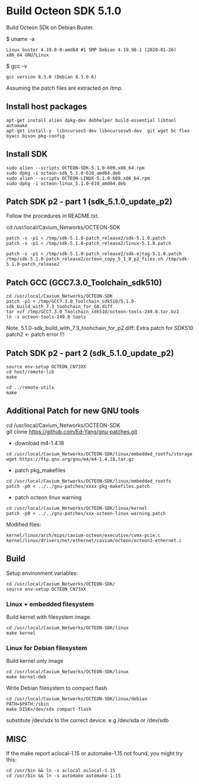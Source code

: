 # Build Octeon SDK 5.1.0

Build Octeon SDk on Debian Buster.

$ uname -a  

```shell
Linux buster 4.19.0-8-amd64 #1 SMP Debian 4.19.98-1 (2020-01-26) x86_64 GNU/Linux
```

$ gcc -v

```shell
gcc version 8.3.0 (Debian 8.3.0-6)
```

Assuming the patch files are extracted on /tmp.  

## Install host packages

```shell
apt-get install alien dpkg-dev debhelper build-essential libtool automake
apt-get install-y  libncurses5-dev libncursesw5-dev  git wget bc flex  byacc bison pkg-config 
```

## Install SDK

```shell
sudo alien --scripts OCTEON-SDK-5.1.0-609.x86_64.rpm
sudo dpkg -i octeon-sdk_5.1.0-610_amd64.deb
sudo alien --scripts OCTEON-LINUX-5.1.0-609.x86_64.rpm
sudo dpkg -i octeon-linux_5.1.0-610_amd64.deb
```

## Patch SDK p2 - part 1 (sdk_5.1.0_update_p2)

Follow the procedures in README.txt.  

cd /usr/local/Cavium_Networks/OCTEON-SDK  

```shell
patch -s -p1 < /tmp/sdk-5.1.0-patch_release2/sdk-5.1.0.patch
patch -s -p1 < /tmp/sdk-5.1.0-patch_release2/linux-5.1.0.patch
```

```shell
patch -s -p1 < /tmp/sdk-5.1.0-patch_release2/sdk-ejtag-5.1.0.patch
/tmp/sdk-5.1.0-patch_release2/octeon_copy_5_1_0_p2_files.sh /tmp/sdk-5.1.0-patch_release2
```

## Patch GCC (GCC7.3.0_Toolchain_sdk510)

```shell
cd /usr/local/Cavium_Networks/OCTEON-SDK
patch -p1 < /tmp/GCC7.3.0_Toolchain_sdk510/5.1.0-sdk_build_with_7.3_toohchain_for_GA.diff
tar xvf /tmp/GCC7.3.0_Toolchain_sdk510/octeon-tools-249.0.tar.bz2
ln -s octeon-tools-249.0 tools
```

Note. 5.1.0-sdk_build_with_7.3_toohchain_for_p2.diff: Extra patch for SDK510 patch2 ← patch error !!!

## Patch SDK p2 - part 2 (sdk_5.1.0_update_p2)

```shell
source env-setup OCTEON_CN73XX
cd host/remote-lib
make
```

```shell
cd ../remote-utils
make
```

## Additional Patch for new GNU tools

cd /usr/local/Cavium_Networks/OCTEON-SDK  
git clone https://github.com/Ed-Yang/gnu-patches.git  

* download m4-1.4.18

```shell
cd /usr/local/Cavium_Networks/OCTEON-SDK/linux/embedded_rootfs/storage
wget https://ftp.gnu.org/gnu/m4/m4-1.4.18.tar.gz
```

* patch pkg_makefiles

```shell
cd /usr/local/Cavium_Networks/OCTEON-SDK/linux/embedded_rootfs
patch -p0 < ../../gnu-patches/xxxx-pkg-makefiles.patch
```

* patch octeon linux warning

```shell
cd /usr/local/Cavium_Networks/OCTEON-SDK/linux/kernel
patch -p0 < ../../gnu-patches/xxx-octeon-linux-warning.patch
```

Modified files:

```shell
kernel/linux/arch/mips/cavium-octeon/executive/cvmx-pcie.c
kernel/linux/drivers/net/ethernet/cavium/octeon/octeon3-ethernet.c
```

## Build

Setup environment variables:

```shell
cd /usr/local/Cavium_Networks/OCTEON-SDK/  
source env-setup OCTEON_CN73XX
```

### Linux + embedded filesystem

Build kernel with filesystem image:

```shell
cd /usr/local/Cavium_Networks/OCTEON-SDK/linux  
make kernel
```

### Linux for Debian filesystem

Build kernel only image

```shell
cd /usr/local/Cavium_Networks/OCTEON-SDK/linux  
make kernel-deb
```

Write Debian filesystem to compact flash  

```shell
cd /usr/local/Cavium_Networks/OCTEON-SDK/linux/debian
PATH=$PATH:/sbin
make DISK=/dev/sdx compact-flash
```
substitute /dev/sdx to the correct device. e.g /dev/sda or /dev/sdb
 
## MISC

If the make report aclocal-1.15 or automake-1.15 not found, you might try this:

```shell
cd /usr/bin && ln -s aclocal aclocal-1.15
cd /usr/bin && ln -s automake automake-1.15
```
